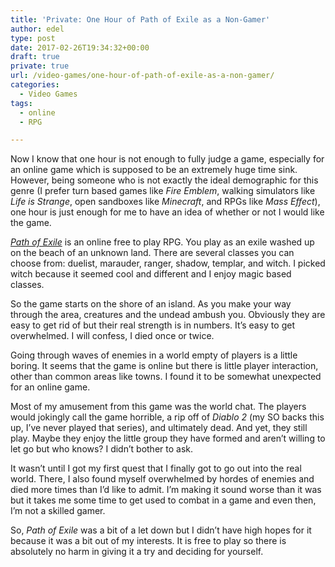 ```yaml
---
title: 'Private: One Hour of Path of Exile as a Non-Gamer'
author: edel
type: post
date: 2017-02-26T19:34:32+00:00
draft: true
private: true
url: /video-games/one-hour-of-path-of-exile-as-a-non-gamer/
categories:
  - Video Games
tags:
  - online
  - RPG

---
```

Now I know that one hour is not enough to fully judge a game, especially for an online game which is supposed to be an extremely huge time sink. However, being someone who is not exactly the ideal demographic for this genre (I prefer turn based games like _Fire Emblem_, walking simulators like _Life is Strange_, open sandboxes like _Minecraft_, and RPGs like _Mass Effect_), one hour is just enough for me to have an idea of whether or not I would like the game.

_[Path of Exile][1]_ is an online free to play RPG. You play as an exile washed up on the beach of an unknown land. There are several classes you can choose from: duelist, marauder, ranger, shadow, templar, and witch. I picked witch because it seemed cool and different and I enjoy magic based classes.

So the game starts on the shore of an island. As you make your way through the area, creatures and the undead ambush you. Obviously they are easy to get rid of but their real strength is in numbers. It&#8217;s easy to get overwhelmed. I will confess, I died once or twice.

Going through waves of enemies in a world empty of players is a little boring. It seems that the game is online but there is little player interaction, other than common areas like towns. I found it to be somewhat unexpected for an online game.

Most of my amusement from this game was the world chat. The players would jokingly call the game horrible, a rip off of _Diablo 2_ (my SO backs this up, I&#8217;ve never played that series), and ultimately dead. And yet, they still play. Maybe they enjoy the little group they have formed and aren&#8217;t willing to let go but who knows? I didn&#8217;t bother to ask.

It wasn&#8217;t until I got my first quest that I finally got to go out into the real world. There, I also found myself overwhelmed by hordes of enemies and died more times than I&#8217;d like to admit. I&#8217;m making it sound worse than it was but it takes me some time to get used to combat in a game and even then, I&#8217;m not a skilled gamer.

So, _Path of Exile_ was a bit of a let down but I didn&#8217;t have high hopes for it because it was a bit out of my interests. It is free to play so there is absolutely no harm in giving it a try and deciding for yourself.

 [1]: http://pathofexile.com